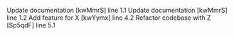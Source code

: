 Update documentation [kwMmrS] line 1.1
Update documentation [kwMmrS] line 1.2
Add feature for X [kwYymx] line 4.2
Refactor codebase with Z [Sp5qdF] line 5.1
